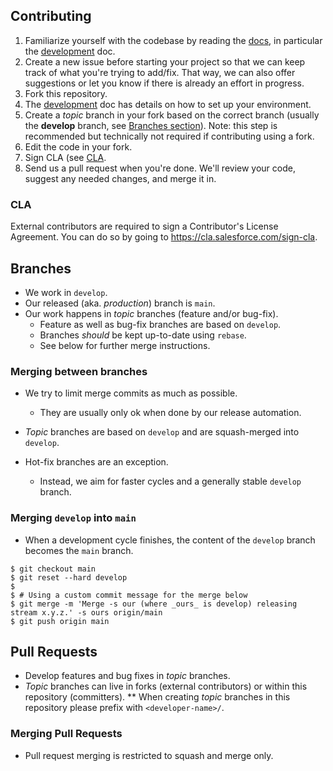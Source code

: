 ## Contributing

1. Familiarize yourself with the codebase by reading the [docs](docs), in
   particular the [development](contributing/developing.md) doc.
1. Create a new issue before starting your project so that we can keep track of
   what you're trying to add/fix. That way, we can also offer suggestions or
   let you know if there is already an effort in progress.
1. Fork this repository.
1. The [development](contributing/developing.md) doc has details on how to set up your environment.
1. Create a _topic_ branch in your fork based on the correct branch (usually the **develop** branch, see [Branches section](#branches)). Note: this step is recommended but technically not required if contributing using a fork.
1. Edit the code in your fork.
1. Sign CLA (see [CLA](#cla).
1. Send us a pull request when you're done. We'll review your code, suggest any
   needed changes, and merge it in.

### CLA

External contributors are required to sign a Contributor's License
Agreement. You can do so by going to https://cla.salesforce.com/sign-cla.

## Branches

- We work in `develop`.
- Our released (aka. _production_) branch is `main`.
- Our work happens in _topic_ branches (feature and/or bug-fix).
  - Feature as well as bug-fix branches are based on `develop`.
  - Branches _should_ be kept up-to-date using `rebase`.
  - See below for further merge instructions.

### Merging between branches

- We try to limit merge commits as much as possible.

  - They are usually only ok when done by our release automation.

- _Topic_ branches are based on `develop` and are squash-merged into `develop`.

- Hot-fix branches are an exception.
  - Instead, we aim for faster cycles and a generally stable `develop` branch.

### Merging `develop` into `main`

- When a development cycle finishes, the content of the `develop` branch becomes the `main` branch.

```
$ git checkout main
$ git reset --hard develop
$
$ # Using a custom commit message for the merge below
$ git merge -m 'Merge -s our (where _ours_ is develop) releasing stream x.y.z.' -s ours origin/main
$ git push origin main
```

## Pull Requests

- Develop features and bug fixes in _topic_ branches.
- _Topic_ branches can live in forks (external contributors) or within this repository (committers).
  \*\* When creating _topic_ branches in this repository please prefix with `<developer-name>/`.

### Merging Pull Requests

- Pull request merging is restricted to squash and merge only.
